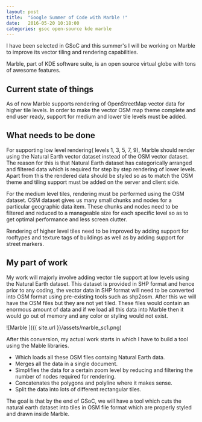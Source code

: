 ```yaml
---
layout: post
title:  "Google Summer of Code with Marble !"
date:   2016-05-20 10:18:00
categories: gsoc open-source kde marble
---
```


I have been selected in GSoC and this summer's I will be working on Marble to improve its vector tiling and rendering capabilities.

Marble, part of KDE software suite, is an open source virtual globe with tons of awesome features. 

## Current state of things

As of now Marble supports rendering of OpenStreetMap vector data for 
higher tile levels. In order to make the vector OSM map theme complete and 
end ­user ready, support for medium and lower tile levels must be added.

## What needs to be done

For supporting low level rendering( levels 1, 3, 5, 7, 9), Marble should 
render using the Natural Earth vector dataset instead of the OSM vector 
dataset. The reason for this is that Natural Earth dataset has categorically 
arranged and filtered data which is required for step by step rendering of 
lower levels. Apart from this the rendered data should be styled so as to 
match the OSM theme and tiling support must be added on the server and 
client side.  
 
For the medium level tiles, rendering must be performed using the OSM 
dataset. OSM dataset gives us many small chunks and nodes for a 
particular geographic data item. These chunks and nodes need to be 
filtered and reduced to a manageable size for each specific level so as to 
get optimal performance and less screen clutter. 
 
Rendering of higher level tiles need to be improved by adding support for 
roof­types and texture tags of buildings as well as by adding support for 
street markers.

## My part of work

My work will majorly involve adding vector tile support at low levels using the Natural Earth dataset.
This dataset is provided in SHP format and hence prior to any coding, the vector data in SHP format will need to be
converted into OSM format using pre-existing tools such as shp2osm. After this we will have the OSM files but they are not yet tiled. These files would contain an enormous amount of data and if we load all this data into Marble then it would go out of memory and any color or styling would not exist.

![Marble ]({{ site.url }}/assets/marble_sc1.png)

After this conversion, my actual work starts in which I have to build a tool using the Mable libraries.
* Which loads all these OSM files containg Natural Earth data.
* Merges all the data in a single document.
* Simplifies the data for a certain zoom level by reducing and filtering the number of nodes required for rendering.
* Concatenates the polygons and polyline where it makes sense.
* Split the data into lots of different rectangular tiles.	

The goal is that by the end of GSoC, we will have a tool which cuts the natural earth dataset into tiles in 
OSM file format which are properly styled and drawn inside Marble.



